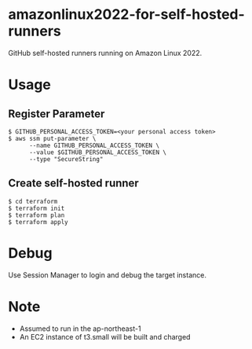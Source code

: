 # amazonlinux2022-for-self-hosted-runners
GitHub self-hosted runners running on Amazon Linux 2022.
# Usage

## Register Parameter
```
$ GITHUB_PERSONAL_ACCESS_TOKEN=<your personal access token>
$ aws ssm put-parameter \
      --name GITHUB_PERSONAL_ACCESS_TOKEN \
      --value $GITHUB_PERSONAL_ACCESS_TOKEN \
      --type "SecureString"
```

## Create self-hosted runner
```
$ cd terraform
$ terraform init
$ terraform plan
$ terraform apply
```

# Debug
Use Session Manager to login and debug the target instance.

# Note
- Assumed to run in the ap-northeast-1
- An EC2 instance of t3.small will be built and charged